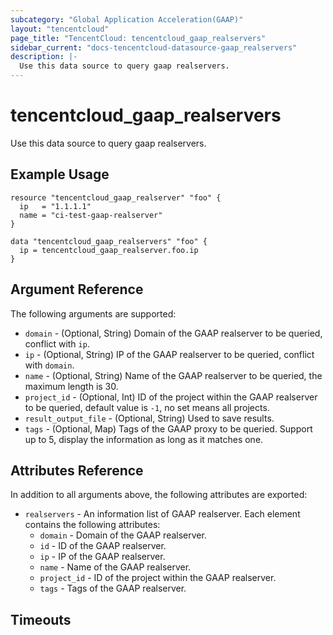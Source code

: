 ```yaml
---
subcategory: "Global Application Acceleration(GAAP)"
layout: "tencentcloud"
page_title: "TencentCloud: tencentcloud_gaap_realservers"
sidebar_current: "docs-tencentcloud-datasource-gaap_realservers"
description: |-
  Use this data source to query gaap realservers.
---
```


# tencentcloud_gaap_realservers

Use this data source to query gaap realservers.

## Example Usage

```hcl
resource "tencentcloud_gaap_realserver" "foo" {
  ip   = "1.1.1.1"
  name = "ci-test-gaap-realserver"
}

data "tencentcloud_gaap_realservers" "foo" {
  ip = tencentcloud_gaap_realserver.foo.ip
}
```

## Argument Reference

The following arguments are supported:

* `domain` - (Optional, String) Domain of the GAAP realserver to be queried, conflict with `ip`.
* `ip` - (Optional, String) IP of the GAAP realserver to be queried, conflict with `domain`.
* `name` - (Optional, String) Name of the GAAP realserver to be queried, the maximum length is 30.
* `project_id` - (Optional, Int) ID of the project within the GAAP realserver to be queried, default value is `-1`, no set means all projects.
* `result_output_file` - (Optional, String) Used to save results.
* `tags` - (Optional, Map) Tags of the GAAP proxy to be queried. Support up to 5, display the information as long as it matches one.

## Attributes Reference

In addition to all arguments above, the following attributes are exported:

* `realservers` - An information list of GAAP realserver. Each element contains the following attributes:
  * `domain` - Domain of the GAAP realserver.
  * `id` - ID of the GAAP realserver.
  * `ip` - IP of the GAAP realserver.
  * `name` - Name of the GAAP realserver.
  * `project_id` - ID of the project within the GAAP realserver.
  * `tags` - Tags of the GAAP realserver.


## Timeouts

<no value>


